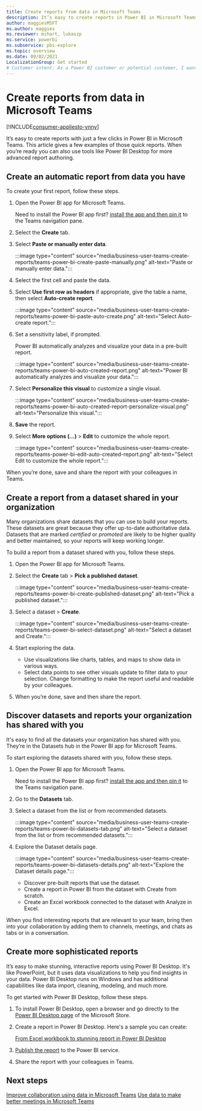 ```yaml
---
title: Create reports from data in Microsoft Teams
description: It’s easy to create reports in Power BI in Microsoft Teams with just a few clicks. 
author: maggiesMSFT
ms.author: maggies
ms.reviewer: mihart, lukaszp
ms.service: powerbi
ms.subservice: pbi-explore
ms.topic: overview
ms.date: 09/02/2021
LocalizationGroup: Get started
# Customer intent: As a Power BI customer or potential customer, I want to get a definition of a Power BI consumer so I know if I am a consumer (versus designer, admin, creator, or dev) and, as a consumer, what I can accomplish with the Power BI service.
---
```


# Create reports from data in Microsoft Teams

[!INCLUDE[consumer-appliesto-ynny](../includes/consumer-appliesto-ynny.md)]

It’s easy to create reports with just a few clicks in Power BI in Microsoft Teams. This article gives a few examples of those quick reports. When you’re ready you can also use tools like Power BI Desktop for more advanced report authoring. 

## Create an automatic report from data you have

To create your first report, follow these steps.

1. Open the Power BI app for Microsoft Teams.

    Need to install the Power BI app first? [install the app and then pin it](../collaborate-share/service-microsoft-teams-app.md#install-the-power-bi-app) to the Teams navigation pane.

2. Select the **Create** tab.
3. Select **Paste or manually enter data**.

    :::image type="content" source="media/business-user-teams-create-reports/teams-power-bi-create-paste-manually.png" alt-text="Paste or manually enter data.":::

4. Select the first cell and paste the data.
1. Select **Use first row as headers** if appropriate, give the table a name, then select **Auto-create report**.

    :::image type="content" source="media/business-user-teams-create-reports/teams-power-bi-paste-auto-create.png" alt-text="Select Auto-create report.":::

1. Set a sensitivity label, if prompted.

    Power BI automatically analyzes and visualize your data in a pre-built report.

    :::image type="content" source="media/business-user-teams-create-reports/teams-power-bi-auto-created-report.png" alt-text="Power BI automatically analyzes and visualize your data.":::

1. Select **Personalize this visual** to customize a single visual.

    :::image type="content" source="media/business-user-teams-create-reports/teams-power-bi-auto-created-report-personalize-visual.png" alt-text="Personalize this visual.":::

1. **Save** the report.
1. Select **More options (...)** > **Edit** to customize the whole report.

    :::image type="content" source="media/business-user-teams-create-reports/teams-power-bi-edit-auto-created-report.png" alt-text="Select Edit to customize the whole report.":::

When you’re done, save and share the report with your colleagues in Teams.

## Create a report from a dataset shared in your organization

Many organizations share datasets that you can use to build your reports. These datasets are great because they offer up-to-date authoritative data. Datasets that are marked *certified* or *promoted* are likely to be higher quality and better maintained, so your reports will keep working longer.

To build a report from a dataset shared with you, follow these steps.

1. Open the Power BI app for Microsoft Teams.
2. Select the **Create** tab > **Pick a published dataset**.

    :::image type="content" source="media/business-user-teams-create-reports/teams-power-bi-create-published-dataset.png" alt-text="Pick a published dataset.":::

4. Select a dataset > **Create**.

    :::image type="content" source="media/business-user-teams-create-reports/teams-power-bi-select-dataset.png" alt-text="Select a dataset and Create.":::

6. Start exploring the data. 

    - Use visualizations like charts, tables, and maps to show data in various ways. 
    - Select data points to see other visuals update to filter data to your selection. Change formatting to make the report useful and readable by your colleagues. 

1. When you’re done, save and then share the report.

## Discover datasets and reports your organization has shared with you

It's easy to find all the datasets your organization has shared with you. They’re in the Datasets hub in the Power BI app for Microsoft Teams.

To start exploring the datasets shared with you, follow these steps.

1. Open the Power BI app for Microsoft Teams.

    Need to install the Power BI app first? [install the app and then pin it](../collaborate-share/service-microsoft-teams-app.md#install-the-power-bi-app) to the Teams navigation pane.

2. Go to the **Datasets** tab.
3. Select a dataset from the list or from recommended datasets.

    :::image type="content" source="media/business-user-teams-create-reports/teams-power-bi-datasets-tab.png" alt-text="Select a dataset from the list or from recommended datasets.":::

4. Explore the Dataset details page.

    :::image type="content" source="media/business-user-teams-create-reports/teams-power-bi-datasets-details.png" alt-text="Explore the Dataset details page.":::

    - Discover pre-built reports that use the dataset.
    - Create a report in Power BI from the dataset with Create from scratch.
    - Create an Excel workbook connected to the dataset with Analyze in Excel.

When you find interesting reports that are relevant to your team, bring then into your collaboration by adding them to channels, meetings, and chats as tabs or in a conversation.

## Create more sophisticated reports

It’s easy to make stunning, interactive reports using Power BI Desktop. It's like PowerPoint, but it uses data visualizations to help you find insights in your data. Power BI Desktop runs on Windows and has additional capabilities like data import, cleaning, modeling, and much more. 

To get started with Power BI Desktop, follow these steps.

1. To install Power BI Desktop, open a browser and go directly to the [Power BI Desktop page](https://aka.ms/pbidesktopstore) of the Microsoft Store.
1. Create a report in Power BI Desktop. Here's a sample you can create:

    [From Excel workbook to stunning report in Power BI Desktop](../create-reports/desktop-excel-stunning-report.md)

1. [Publish the report](../collaborate-share/service-publish-to-web.md) to the Power BI service.
1. Share the report with your colleagues in Teams.

## Next steps

[Improve collaboration using data in Microsoft Teams](business-user-teams-collaboration-data.md)
[Use data to make better meetings in Microsoft Teams](business-user-teams-data.md)
